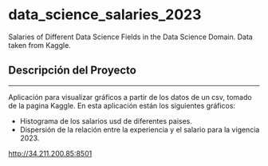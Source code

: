 # data_science_salaries_2023
Salaries of Different Data Science Fields in the Data Science Domain. Data taken from Kaggle.


## Descripción del Proyecto
---
Aplicación para visualizar gráficos a partir de los datos de un csv, tomado de la pagina Kaggle.
En esta aplicación están los siguientes gráficos:
* Histograma de los salarios usd de diferentes paises.
* Dispersión de la relación entre la experiencia y el salario para la vigencia 2023.

http://34.211.200.85:8501